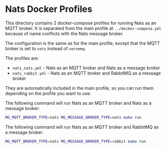 # Nats Docker Profiles

This directory contains 2 docker-compose profiles for running Nats as an MQTT broker. It is separated from the main profile at `../docker-compose.yml` because of name conflicts with the Nats message broker.

The configuration is the same as for the main profile, except that the MQTT broker is set to `nats` instead of `vernemq`.

The profiles are:

- `nats_nats.yml` - Nats as an MQTT broker and Nats as a message broker
- `nats_rabbit.yml` - Nats as an MQTT broker and RabbitMQ as a message broker

They are automatically included in the main profile, so you can run them depending on the profile you want to use:

The following command will run Nats as an MQTT broker and Nats as a message broker:

```bash
MG_MQTT_BROKER_TYPE=nats MG_MESSAGE_BROKER_TYPE=nats make run
```

The following command will run Nats as an MQTT broker and RabbitMQ as a message broker:

```bash
MG_MQTT_BROKER_TYPE=nats MG_MESSAGE_BROKER_TYPE=rabbit make run
```
